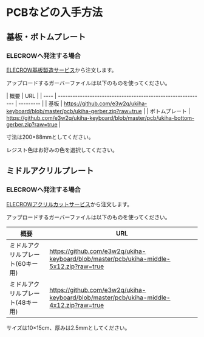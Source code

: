 # PCBなどの入手方法

## 基板・ボトムプレート

### ELECROWへ発注する場合

[ELECROW基板製造サービス](https://www.elecrow.com/pcb-manufacturing.html)から注文します。

アップロードするガーバーファイルは以下のものを使ってください。

| 概要 | URL                                                          |
| ---- | ------------------------------------------------------------ | --------- |
| 基板 | https://github.com/e3w2q/ukiha-keyboard/blob/master/pcb/ukiha-gerber.zip?raw=true |
| ボトムプレート | https://github.com/e3w2q/ukiha-keyboard/blob/master/pcb/ukiha-bottom-gerber.zip?raw=true |

寸法は200×88mmとしてください。

レジスト色はお好みの色を選択してください。

## ミドルアクリルプレート

### ELECROWへ発注する場合

[ELECROWアクリルカットサービス](https://www.elecrow.com/acrylic-cutting.html)から注文します。

アップロードするガーバーファイルは以下のものを使ってください。

| 概要 | URL                                                          |
| ---- | ------------------------------------------------------------ |
| ミドルアクリルプレート(60キー用) | https://github.com/e3w2q/ukiha-keyboard/blob/master/pcb/ukiha-middle-5x12.zip?raw=true |
| ミドルアクリルプレート(48キー用) | https://github.com/e3w2q/ukiha-keyboard/blob/master/pcb/ukiha-middle-4x12.zip?raw=true |

サイズは10×15cm、厚みは2.5mmとしてください。
